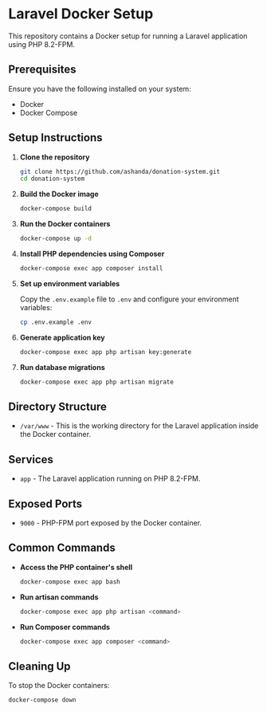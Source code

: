 # Laravel Docker Setup

This repository contains a Docker setup for running a Laravel application using PHP 8.2-FPM.

## Prerequisites

Ensure you have the following installed on your system:
- Docker
- Docker Compose

## Setup Instructions

1. **Clone the repository**

    ```sh
    git clone https://github.com/ashanda/donation-system.git
    cd donation-system
    ```

2. **Build the Docker image**

    ```sh
    docker-compose build
    ```

3. **Run the Docker containers**

    ```sh
    docker-compose up -d
    ```

4. **Install PHP dependencies using Composer**

    ```sh
    docker-compose exec app composer install
    ```

5. **Set up environment variables**

    Copy the `.env.example` file to `.env` and configure your environment variables:

    ```sh
    cp .env.example .env
    ```

6. **Generate application key**

    ```sh
    docker-compose exec app php artisan key:generate
    ```

7. **Run database migrations**

    ```sh
    docker-compose exec app php artisan migrate
    ```

## Directory Structure

- `/var/www` - This is the working directory for the Laravel application inside the Docker container.

## Services

- `app` - The Laravel application running on PHP 8.2-FPM.

## Exposed Ports

- `9000` - PHP-FPM port exposed by the Docker container.

## Common Commands

- **Access the PHP container's shell**

    ```sh
    docker-compose exec app bash
    ```

- **Run artisan commands**

    ```sh
    docker-compose exec app php artisan <command>
    ```

- **Run Composer commands**

    ```sh
    docker-compose exec app composer <command>
    ```

## Cleaning Up

To stop the Docker containers:

```sh
docker-compose down

